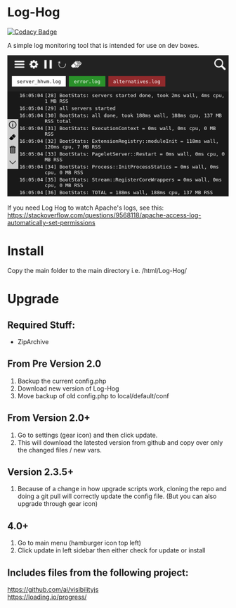 # Log-Hog

[![Codacy Badge](https://api.codacy.com/project/badge/Grade/33c02c41a5d348559469717895379db1)](https://www.codacy.com/app/matthew.reishman/Log-Hog?utm_source=github.com&utm_medium=referral&utm_content=mreishman/Log-Hog&utm_campaign=badger)

A simple log monitoring tool that is intended for use on dev boxes.

![Index Screenshot](https://raw.githubusercontent.com/mreishman/Log-Hog/master/core/img/index.png)

If you need Log Hog to watch Apache's logs, see this: https://stackoverflow.com/questions/9568118/apache-access-log-automatically-set-permissions

# Install

Copy the main folder to the main directory
i.e. /html/Log-Hog/

# Upgrade

## Required Stuff:

- ZipArchive

## From Pre Version 2.0

1. Backup the current config.php
2. Download new version of Log-Hog
3. Move backup of old config.php to local/default/conf

## From Version 2.0+

1. Go to settings (gear icon) and then click update.
2. This will download the latested version from github and copy over only the changed files / new vars.


## Version 2.3.5+

1. Because of a change in how upgrade scripts work, cloning the repo and doing a git pull will correctly update the config file. (But you can also upgrade through gear icon)

## 4.0+

1. Go to main menu (hamburger icon top left)
2. Click update in left sidebar then either check for update or install


## Includes files from the following project:

https://github.com/ai/visibilityjs  
https://loading.io/progress/
